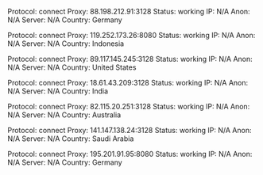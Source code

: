 Protocol: connect
Proxy: 88.198.212.91:3128
Status: working
IP: N/A
Anon: N/A
Server: N/A
Country: Germany

Protocol: connect
Proxy: 119.252.173.26:8080
Status: working
IP: N/A
Anon: N/A
Server: N/A
Country: Indonesia

Protocol: connect
Proxy: 89.117.145.245:3128
Status: working
IP: N/A
Anon: N/A
Server: N/A
Country: United States

Protocol: connect
Proxy: 18.61.43.209:3128
Status: working
IP: N/A
Anon: N/A
Server: N/A
Country: India

Protocol: connect
Proxy: 82.115.20.251:3128
Status: working
IP: N/A
Anon: N/A
Server: N/A
Country: Australia

Protocol: connect
Proxy: 141.147.138.24:3128
Status: working
IP: N/A
Anon: N/A
Server: N/A
Country: Saudi Arabia

Protocol: connect
Proxy: 195.201.91.95:8080
Status: working
IP: N/A
Anon: N/A
Server: N/A
Country: Germany

